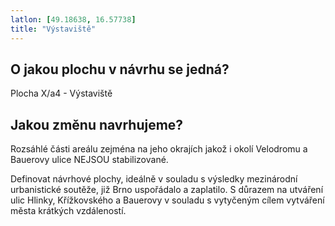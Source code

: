 ```yaml
---
latlon: [49.18638, 16.57738]
title: "Výstaviště"
---
```


## O jakou plochu v návrhu se jedná?

Plocha X/a4 - Výstaviště

## Jakou změnu navrhujeme?

Rozsáhlé části areálu zejména na jeho okrajích jakož i okolí Velodromu a Bauerovy ulice NEJSOU stabilizované.

Definovat návrhové plochy, ideálně v souladu s výsledky mezinárodní urbanistické soutěže, již Brno uspořádalo a zaplatilo. S důrazem na utváření ulic Hlinky, Křížkovského a Bauerovy v souladu s vytyčeným cílem vytváření města krátkých vzdáleností.
